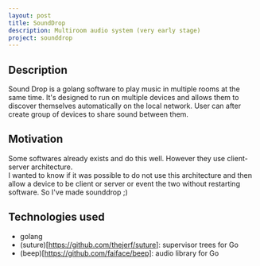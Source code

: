 ```yaml
---
layout: post
title: SoundDrop
description: Multiroom audio system (very early stage)
project: sounddrop
---
```

## Description
Sound Drop is a golang software to play music in multiple rooms at the same time. It's designed to run on multiple devices and allows them to discover themselves automatically on the local network. User can after create group of devices to share sound between them.

## Motivation
Some softwares already exists and do this well. However they use client-server architecture.  
I wanted to know if it was possible to do  not use this architecture and then allow a device to be client or server or event the two without restarting software. So I've made sounddrop ;)

## Technologies used
* golang
* (suture)[https://github.com/thejerf/suture]: supervisor trees for Go
* (beep)[https://github.com/faiface/beep]: audio library for Go
